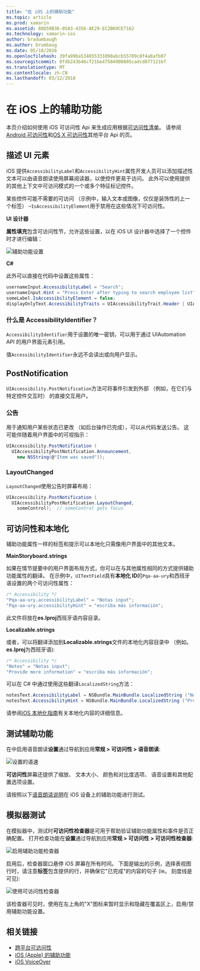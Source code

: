 ```yaml
---
title: "在 iOS 上的辅助功能"
ms.topic: article
ms.prod: xamarin
ms.assetid: 88D59B36-05A3-4356-AE29-EC2B69CE7162
ms.technology: xamarin-ios
author: bradumbaugh
ms.author: brumbaug
ms.date: 05/18/2016
ms.openlocfilehash: 39fa99ba534655331098abcb55789c8f4a8afb07
ms.sourcegitcommit: 0fdb243b46cf21be47584900805cadcd077121bf
ms.translationtype: MT
ms.contentlocale: zh-CN
ms.lasthandoff: 03/12/2018
---
```

# <a name="accessibility-on-ios"></a>在 iOS 上的辅助功能

本页介绍如何使用 iOS 可访问性 Api 来生成应用根据[可访问性清单](~/cross-platform/app-fundamentals/accessibility.md)。
请参阅[Android 可访问性](~/android/app-fundamentals/accessibility.md)和[OS X 可访问性](~/mac/app-fundamentals/accessibility.md)其他平台 Api 的页。

## <a name="describing-ui-elements"></a>描述 UI 元素

iOS 提供`AccessibilityLabel`和`AccessibilityHint`属性开发人员可以添加描述性文本可以由语音朗读使用屏幕阅读器，以使控件更易于访问。 此外可以使用提供的其他上下文中可访问模式的一个或多个特征标记控件。

某些控件可能不需要的可访问 （示例中，输入文本或图像，仅仅是装饰性的上一个标签） –`IsAccessibilityElement`用于禁用在这些情况下可访问性。

**UI 设计器**

**属性填充**包含可访问性节，允许这些设置，以在 iOS UI 设计器中选择了一个控件时才进行编辑：

![](accessibility-images/ios-designer-sml.png "辅助功能设置")

**C#**

此外可以直接在代码中设置这些属性：

```csharp
usernameInput.AccessibilityLabel = "Search";
usernameInput.Hint = "Press Enter after typing to search employee list";
someLabel.IsAccessibilityElement = false;
displayOnlyText.AccessibilityTraits = UIAccessibilityTrait.Header | UIAccessibilityTrait.Selected;
```

### <a name="what-is-accessibilityidentifier"></a>什么是 AccessibilityIdentifier？

`AccessibilityIdentifier`用于设置的唯一密钥，可以用于通过 UIAutomation API 的用户界面元素引用。

值`AccessibilityIdentifier`永远不会读出或向用户显示。

<a name="postnotification" />

## <a name="postnotification"></a>PostNotification

`UIAccessibility.PostNotification`方法可将事件引发到外部 （例如，在它们与特定控件交互时） 的直接交互用户。

### <a name="announcement"></a>公告

用于通知用户某些状态已更改 （如后台操作已完成），可以从代码发送公告。 这可能伴随着用户界面中的可视指示：

```csharp
UIAccessibility.PostNotification (
  UIAccessibilityPostNotification.Announcement,
    new NSString(@"Item was saved"));
```

### <a name="layoutchanged"></a>LayoutChanged

`LayoutChanged`使用公告时屏幕布局：

```csharp
UIAccessibility.PostNotification (
  UIAccessibilityPostNotification.LayoutChanged,
    someControl);  // someControl gets focus
```


## <a name="accessibility-and-localization"></a>可访问性和本地化

辅助功能属性一样的标签和提示可以本地化只需像用户界面中的其他文本。

**MainStoryboard.strings**

如果在情节提要中的用户界面布局方式，你可以在与其他属性相同的方式提供辅助功能属性的翻译。 在示例中，`UITextField`具有**本地化 ID**的`Pqa-aa-ury`和西班牙语设置的两个可访问性属性：

```csharp
/* Accessibility */
"Pqa-aa-ury.accessibilityLabel" = "Notas input";
"Pqa-aa-ury.accessibilityHint" = "escriba más información";
```

此文件将放在**es.lproj**西班牙语内容目录。

**Localizable.strings**

或者，可以将翻译添加到**Localizable.strings**文件的本地化内容目录中 （例如。 **es.lproj**为西班牙语):

```csharp
/* Accessibility */
"Notes" = "Notas input";
"Provide more information" = "escriba más información";
```

可以在 C# 中通过使用这些翻译`LocalizedString`方法：

```csharp
notesText.AccessibilityLabel = NSBundle.MainBundle.LocalizedString ("Notes", "");
notesText.AccessibilityHint = NSBundle.MainBundle.LocalizedString ("Provide more information", "");
```

请参阅[iOS 本地化指南](~/ios/app-fundamentals/localization/index.md)有关本地化内容的详细信息。

<a name="testing" />

## <a name="testing-accessibility"></a>测试辅助功能

在中启用语音朗读**设置**通过导航到应用**常规 > 可访问性 > 语音朗读**:

![](accessibility-images/settings-sml.png "设置的语速")

**可访问性**屏幕还提供了缩放、 文本大小、 颜色和对比度选项、 语音设置和其他配置选项设置。

请按照以下[语音朗读说明](https://developer.apple.com/library/ios/technotes/TestingAccessibilityOfiOSApps/TestAccessibilityonYourDevicewithVoiceOver/TestAccessibilityonYourDevicewithVoiceOver.html)在 iOS 设备上的辅助功能进行测试。


## <a name="simulator-testing"></a>模拟器测试

在模拟器中，测试时**可访问性检查器**是可用于帮助验证辅助功能属性和事件是否正确配置。 打开检查功能在**设置**通过导航到应用**常规 > 可访问性 > 可访问性检查器**:

![](accessibility-images/settings-inspector-sml.png "启用辅助功能检查器")

启用后，检查器窗口悬停 iOS 屏幕在所有时间。
下面是输出的示例，选择表视图行时，请注意**标签**包含提供的行，并确保它"已完成"的内容的句子 (ie。 刻度线是可见):

![](accessibility-images/tableview-a11y-sml.png "使用可访问性检查器")

该检查器可见时，使用在左上角的"X"图标来暂时显示和隐藏在覆盖区上，启用/禁用辅助功能设置。



## <a name="related-links"></a>相关链接

- [跨平台可访问性](~/cross-platform/app-fundamentals/accessibility.md)
- [iOS (Apple) 的辅助功能](https://developer.apple.com/library/ios/documentation/UserExperience/Conceptual/iPhoneAccessibility/Accessibility_on_iPhone/Accessibility_on_iPhone.html)
- [iOS VoiceOver](http://www.apple.com/accessibility/ios/voiceover/)
